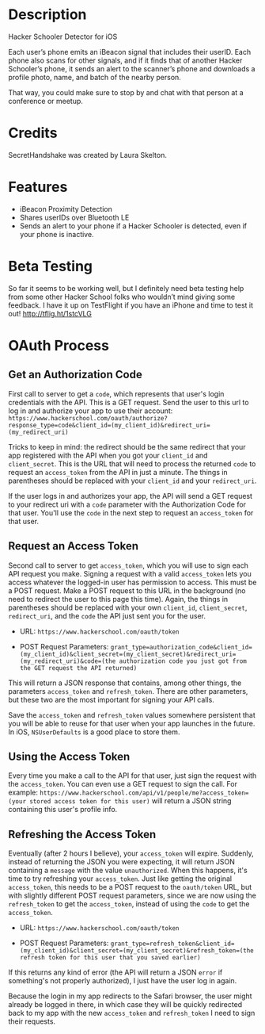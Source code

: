Description
===========
Hacker Schooler Detector for iOS

Each user’s phone emits an iBeacon signal that includes their userID. Each phone also scans for other signals, and if it finds that of another Hacker Schooler’s phone, it sends an alert to the scanner’s phone and downloads a profile photo, name, and batch of the nearby person.

That way, you could make sure to stop by and chat with that person at a conference or meetup.

Credits
===========
SecretHandshake was created by Laura Skelton.

Features
===========
* iBeacon Proximity Detection
* Shares userIDs over Bluetooth LE
* Sends an alert to your phone if a Hacker Schooler is detected, even if your phone is inactive.

Beta Testing
===========
So far it seems to be working well, but I definitely need beta testing help from some other Hacker School folks who wouldn’t mind giving some feedback. I have it up on TestFlight if you have an iPhone and time to test it out! http://tflig.ht/1stcVLG

OAuth Process
===========
Get an Authorization Code
------
First call to server to get a `code`, which represents that user's login credentials with the API. This is a GET request. Send the user to this url to log in and authorize your app to use their account:
`https://www.hackerschool.com/oauth/authorize?response_type=code&client_id=(my_client_id)&redirect_uri=(my_redirect_uri)`

Tricks to keep in mind: the redirect should be the same redirect that your app registered with the API when you got your `client_id` and `client_secret`. This is the URL that will need to process the returned `code` to request an `access_token` from the API in just a minute. The things in parentheses should be replaced with your `client_id` and your `redirect_uri`.

If the user logs in and authorizes your app, the API will send a GET request to your redirect uri with a `code` parameter with the Authorization Code for that user. You'll use the `code` in the next step to request an `access_token` for that user.

Request an Access Token
------
Second call to server to get `access_token`, which you will use to sign each API request you make. Signing a request with a valid `access_token` lets you access whatever the logged-in user has permission to access. This must be a POST request. Make a POST request to this URL in the background (no need to redirect the user to this page this time). Again, the things in parentheses should be replaced with your own `client_id`, `client_secret`, `redirect_uri`, and the `code` the API just sent you for the user.

* URL: `https://www.hackerschool.com/oauth/token`

* POST Request Parameters: `grant_type=authorization_code&client_id=(my_client_id)&client_secret=(my_client_secret)&redirect_uri=(my_redirect_uri)&code=(the authorization code you just got from the GET request the API returned)`

This will return a JSON response that contains, among other things, the parameters `access_token` and `refresh_token`. There are other parameters, but these two are the most important for signing your API calls.

Save the `access_token` and `refresh_token` values somewhere persistent that you will be able to reuse for that user when your app launches in the future. In iOS, `NSUserDefaults` is a good place to store them.

Using the Access Token
------
Every time you make a call to the API for that user, just sign the request with the `access_token`. You can even use a GET request to sign the call. For example: `https://www.hackerschool.com/api/v1/people/me?access_token=(your stored access token for this user)` will return a JSON string containing this user's profile info.

Refreshing the Access Token
------
Eventually (after 2 hours I believe), your `access_token` will expire. Suddenly, instead of returning the JSON you were expecting, it will return JSON containing a `message` with the value `unauthorized`. When this happens, it's time to try refreshing your `access_token`. Just like getting the original `access_token`, this needs to be a POST request to the `oauth/token` URL, but with slightly different POST request parameters, since we are now using the `refresh_token` to get the `access_token`, instead of using the `code` to get the `access_token`.

* URL: `https://www.hackerschool.com/oauth/token`

* POST Request Parameters: `grant_type=refresh_token&client_id=(my_client_id)&client_secret=(my_client_secret)&refresh_token=(the refresh token for this user that you saved earlier)`

If this returns any kind of error (the API will return a JSON `error` if something's not properly authorized), I just have the user log in again.

Because the login in my app redirects to the Safari browser, the user might already be logged in there, in which case they will be quickly redirected back to my app with the new `access_token` and `refresh_token` I need to sign their requests.